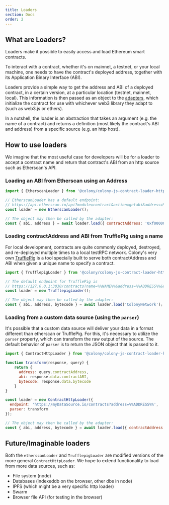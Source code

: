 ```yaml
---
title: Loaders
section: Docs
order: 2
---
```


## What are Loaders?
Loaders make it possible to easily access and load Ethereum smart contracts.

To interact with a contract, whether it's on mainnet, a testnet, or your local machine, one needs to have the contract's deployed address, together with its Application Binary Interface (ABI).

Loaders provide a simple way to get the address and ABI of a deployed contract, in a certain version, at a particular location (testnet, mainnet, local). This information is then passed as an object to the [adapters](../docs-adapters/ "Docs"), which initialize the contract for use with whichever web3 library they adapt to (such as web3.js or ethers).

In a nutshell, the loader is an abstraction that takes an argument (e.g. the name of a contract) and returns a definition (most likely the contract's ABI and address) from a specific source (e.g. an http host).

## How to use loaders
We imagine that the most useful case for developers will be for a loader to accept a contract name and return that contract's ABI from an http source such as Etherscan's API.

### Loading an ABI from Etherscan using an Address
```javascript
import { EtherscanLoader } from '@colony/colony-js-contract-loader-http';

// EtherscanLoader has a default endpoint:
// https://api.etherscan.io/api?module=contract&action=getabi&address=%%ADDRESS%%
const loader = new EtherscanLoader();

// The object may then be called by the adapter:
const { abi, address } = await loader.load({ contractAddress: '0xf000000000000000000000000000000000000000'});
 ```

### Loading contractAddress and ABI from TrufflePig using a name
For local development, contracts are quite commonly deployed, destroyed, and re-deployed multiple times to a local testRPC network. Colony's very own [TrufflePig](https://github.com/JoinColony/trufflepig) is a tool specially built to serve both contractAddress and ABI when given a unique name to specify a contract.

```javascript
import { TrufflepigLoader } from '@colony/colony-js-contract-loader-http';

// The default endpoint for TrufflePig is
// https://127.0.0.1:3030/contracts?name=%%NAME%%&address=%%ADDRESS%%&version=%%VERSION%%
const loader = new TrufflepigLoader();

// The object may then be called by the adapter:
const { abi, address, bytecode } = await loader.load('ColonyNetwork');
```

### Loading from a custom data source (using the `parser`)
It's possible that a custom data source will deliver your data in a format different than etherscan or TrufflePig. For this, it's necessary to utilize the `parser` property, which can transform the raw output of the source. The default behavior of `parser` is to return the JSON object that is passed to it.

```javascript
import { ContractHttpLoader } from '@colony/colony-js-contract-loader-http';

function transform(response, query) {
    return {
      address: query.contractAddress,
      abi: response.data.contractABI,
      bytecode: response.data.bytecode
    }
}

const loader = new ContractHttpLoader({
  endpoint: 'https://myDataSource.io/contracts?address=%%ADDRESS%%',
  parser: transform
});

// The object may then be called by the adapter:
const { abi, address, bytecode } = await loader.load({ contractAddress: '0xdeadbeef' });
```

## Future/Imaginable loaders
Both the `etherscanLoader` and `TrufflepigLoader` are modified versions of the more general `ContractHttpLoader`. We hope to extend functionality to load from more data sources, such as:


- File system (node)
- Databases (indexeddb on the browser, other dbs in node)
- IPFS (which might be a very specific http loader)
- Swarm
- Browser file API (for testing in the browser)
